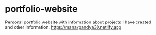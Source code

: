 # portfolio-website
Personal portfolio website with information about projects I have created and other information. 
https://manavpandya30.netlify.app
